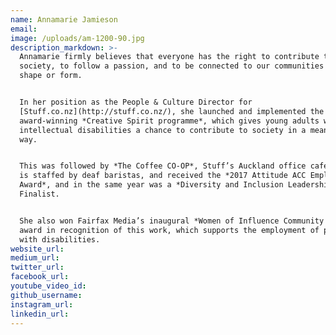 ```yaml
---
name: Annamarie Jamieson
email:
image: /uploads/am-1200-90.jpg
description_markdown: >-
  Annamarie firmly believes that everyone has the right to contribute to
  society, to follow a passion, and to be connected to our communities in some
  shape or form.


  In her position as the People & Culture Director for
  [Stuff.co.nz](http://stuff.co.nz/), she launched and implemented the
  award-winning *Creative Spirit programme*, which gives young adults with
  intellectual disabilities a chance to contribute to society in a meaningful
  way.


  This was followed by *The Coffee CO-OP*, Stuff’s Auckland office cafe, which
  is staffed by deaf baristas, and received the *2017 Attitude ACC Employer
  Award*, and in the same year was a *Diversity and Inclusion Leadership Award*
  Finalist.


  She also won Fairfax Media’s inaugural *Women of Influence Community Leader*
  award in recognition of this work, which supports the employment of people
  with disabilities.
website_url:
medium_url:
twitter_url:
facebook_url:
youtube_video_id:
github_username:
instagram_url:
linkedin_url:
---
```

